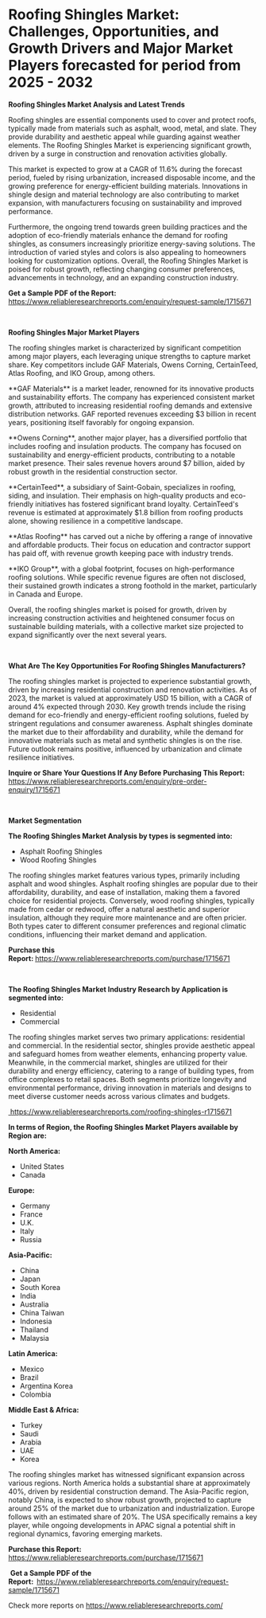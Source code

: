 <p><h1>Roofing Shingles Market: Challenges, Opportunities, and Growth Drivers and Major Market Players forecasted for period from 2025 - 2032</h1></p><p><strong>Roofing Shingles Market Analysis and Latest Trends</strong></p>
<p><p>Roofing shingles are essential components used to cover and protect roofs, typically made from materials such as asphalt, wood, metal, and slate. They provide durability and aesthetic appeal while guarding against weather elements. The Roofing Shingles Market is experiencing significant growth, driven by a surge in construction and renovation activities globally. </p><p>This market is expected to grow at a CAGR of 11.6% during the forecast period, fueled by rising urbanization, increased disposable income, and the growing preference for energy-efficient building materials. Innovations in shingle design and material technology are also contributing to market expansion, with manufacturers focusing on sustainability and improved performance. </p><p>Furthermore, the ongoing trend towards green building practices and the adoption of eco-friendly materials enhance the demand for roofing shingles, as consumers increasingly prioritize energy-saving solutions. The introduction of varied styles and colors is also appealing to homeowners looking for customization options. Overall, the Roofing Shingles Market is poised for robust growth, reflecting changing consumer preferences, advancements in technology, and an expanding construction industry.</p></p>
<p><strong>Get a Sample PDF of the Report:&nbsp;</strong> <a href="https://www.reliableresearchreports.com/enquiry/request-sample/1715671?utm_campaign=2728&utm_medium=2&utm_source=Github&utm_content=ia&utm_term=06032025&utm_id=roofing-shingles">https://www.reliableresearchreports.com/enquiry/request-sample/1715671</a></p>
<p>&nbsp;</p>
<p><strong>Roofing Shingles Major Market Players</strong></p>
<p><p>The roofing shingles market is characterized by significant competition among major players, each leveraging unique strengths to capture market share. Key competitors include GAF Materials, Owens Corning, CertainTeed, Atlas Roofing, and IKO Group, among others.</p><p>**GAF Materials** is a market leader, renowned for its innovative products and sustainability efforts. The company has experienced consistent market growth, attributed to increasing residential roofing demands and extensive distribution networks. GAF reported revenues exceeding $3 billion in recent years, positioning itself favorably for ongoing expansion.</p><p>**Owens Corning**, another major player, has a diversified portfolio that includes roofing and insulation products. The company has focused on sustainability and energy-efficient products, contributing to a notable market presence. Their sales revenue hovers around $7 billion, aided by robust growth in the residential construction sector.</p><p>**CertainTeed**, a subsidiary of Saint-Gobain, specializes in roofing, siding, and insulation. Their emphasis on high-quality products and eco-friendly initiatives has fostered significant brand loyalty. CertainTeed's revenue is estimated at approximately $1.8 billion from roofing products alone, showing resilience in a competitive landscape.</p><p>**Atlas Roofing** has carved out a niche by offering a range of innovative and affordable products. Their focus on education and contractor support has paid off, with revenue growth keeping pace with industry trends.</p><p>**IKO Group**, with a global footprint, focuses on high-performance roofing solutions. While specific revenue figures are often not disclosed, their sustained growth indicates a strong foothold in the market, particularly in Canada and Europe.</p><p>Overall, the roofing shingles market is poised for growth, driven by increasing construction activities and heightened consumer focus on sustainable building materials, with a collective market size projected to expand significantly over the next several years.</p></p>
<p>&nbsp;</p>
<p><strong>What Are The Key Opportunities For Roofing Shingles Manufacturers?</strong></p>
<p><p>The roofing shingles market is projected to experience substantial growth, driven by increasing residential construction and renovation activities. As of 2023, the market is valued at approximately USD 15 billion, with a CAGR of around 4% expected through 2030. Key growth trends include the rising demand for eco-friendly and energy-efficient roofing solutions, fueled by stringent regulations and consumer awareness. Asphalt shingles dominate the market due to their affordability and durability, while the demand for innovative materials such as metal and synthetic shingles is on the rise. Future outlook remains positive, influenced by urbanization and climate resilience initiatives.</p></p>
<p><strong>Inquire or Share Your Questions If Any Before Purchasing This Report:</strong> <a href="https://www.reliableresearchreports.com/enquiry/pre-order-enquiry/1715671?utm_campaign=2728&utm_medium=2&utm_source=Github&utm_content=ia&utm_term=06032025&utm_id=roofing-shingles">https://www.reliableresearchreports.com/enquiry/pre-order-enquiry/1715671</a></p>
<p>&nbsp;</p>
<p><strong>Market Segmentation</strong></p>
<p><strong>The Roofing Shingles Market Analysis by types is segmented into:</strong></p>
<p><ul><li>Asphalt Roofing Shingles</li><li>Wood Roofing Shingles</li></ul></p>
<p><p>The roofing shingles market features various types, primarily including asphalt and wood shingles. Asphalt roofing shingles are popular due to their affordability, durability, and ease of installation, making them a favored choice for residential projects. Conversely, wood roofing shingles, typically made from cedar or redwood, offer a natural aesthetic and superior insulation, although they require more maintenance and are often pricier. Both types cater to different consumer preferences and regional climatic conditions, influencing their market demand and application.</p></p>
<p><strong>Purchase this Report:&nbsp;</strong><a href="https://www.reliableresearchreports.com/purchase/1715671?utm_campaign=2728&utm_medium=2&utm_source=Github&utm_content=ia&utm_term=06032025&utm_id=roofing-shingles">https://www.reliableresearchreports.com/purchase/1715671</a></p>
<p>&nbsp;</p>
<p><strong>The Roofing Shingles Market Industry Research by Application is segmented into:</strong></p>
<p><ul><li>Residential</li><li>Commercial</li></ul></p>
<p><p>The roofing shingles market serves two primary applications: residential and commercial. In the residential sector, shingles provide aesthetic appeal and safeguard homes from weather elements, enhancing property value. Meanwhile, in the commercial market, shingles are utilized for their durability and energy efficiency, catering to a range of building types, from office complexes to retail spaces. Both segments prioritize longevity and environmental performance, driving innovation in materials and designs to meet diverse customer needs across various climates and budgets.</p></p>
<p><a href="https://www.reliableresearchreports.com/roofing-shingles-r1715671?utm_campaign=2728&utm_medium=2&utm_source=Github&utm_content=ia&utm_term=06032025&utm_id=roofing-shingles">&nbsp;https://www.reliableresearchreports.com/roofing-shingles-r1715671</a></p>
<p><strong>In terms of Region, the Roofing Shingles Market Players available by Region are:</strong></p>
<p>
    <p> <strong> North America: </strong>
        <ul>
            <li>United States</li>
            <li>Canada</li>
        </ul>
        </p> 
    <p> <strong> Europe: </strong>
        <ul>
            <li>Germany</li>
            <li>France</li>
            <li>U.K.</li>
            <li>Italy</li>
            <li>Russia</li>
        </ul>
        </p> 
    <p> <strong> Asia-Pacific: </strong>
        <ul>
            <li>China</li>
            <li>Japan</li>
            <li>South Korea</li>
            <li>India</li>
            <li>Australia</li>
            <li>China Taiwan</li>
            <li>Indonesia</li>
            <li>Thailand</li>
            <li>Malaysia</li>
        </ul>
        </p> 
    <p> <strong> Latin America: </strong>
        <ul>
            <li>Mexico</li>
            <li>Brazil</li>
            <li>Argentina Korea</li>
            <li>Colombia</li>
        </ul>
        </p> 
    <p> <strong> Middle East & Africa: </strong>
        <ul>
            <li>Turkey</li>
            <li>Saudi</li>
            <li>Arabia</li>
            <li>UAE</li>
            <li>Korea</li>
        </ul>
    </p>
    </p>
<p><p>The roofing shingles market has witnessed significant expansion across various regions. North America holds a substantial share at approximately 40%, driven by residential construction demand. The Asia-Pacific region, notably China, is expected to show robust growth, projected to capture around 25% of the market due to urbanization and industrialization. Europe follows with an estimated share of 20%. The USA specifically remains a key player, while ongoing developments in APAC signal a potential shift in regional dynamics, favoring emerging markets.</p></p>
<p><strong>Purchase this Report: </strong><a href="https://www.reliableresearchreports.com/purchase/1715671?utm_campaign=2728&utm_medium=2&utm_source=Github&utm_content=ia&utm_term=06032025&utm_id=roofing-shingles">https://www.reliableresearchreports.com/purchase/1715671</a></p>
<p>&nbsp;<strong>Get a Sample PDF of the Report:&nbsp;&nbsp;</strong><a href="https://www.reliableresearchreports.com/enquiry/request-sample/1715671?utm_campaign=2728&utm_medium=2&utm_source=Github&utm_content=ia&utm_term=06032025&utm_id=roofing-shingles">https://www.reliableresearchreports.com/enquiry/request-sample/1715671</a></p>
<p><strong></strong></p>
<p>Check more reports on <a href="https://www.reliableresearchreports.com/?utm_campaign=2728&utm_medium=2&utm_source=Github&utm_content=ia&utm_term=06032025&utm_id=roofing-shingles">https://www.reliableresearchreports.com/</a></p>